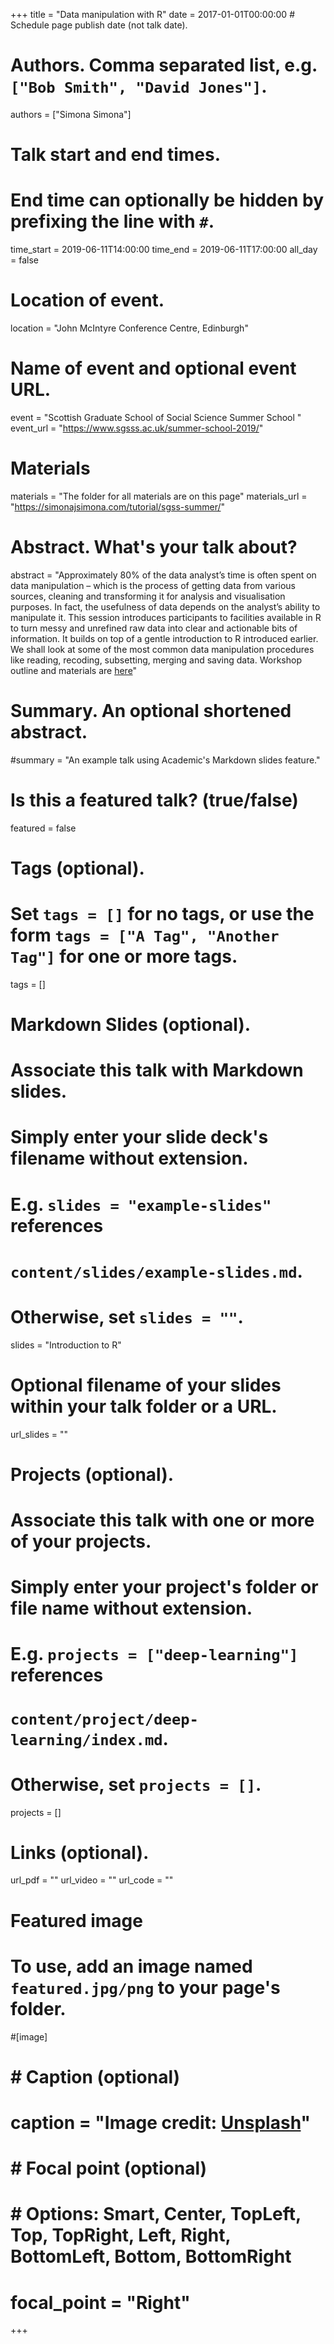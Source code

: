 +++
title = "Data manipulation with R"
date = 2017-01-01T00:00:00  # Schedule page publish date (not talk date).

# Authors. Comma separated list, e.g. `["Bob Smith", "David Jones"]`.
authors = ["Simona Simona"]

# Talk start and end times.
#   End time can optionally be hidden by prefixing the line with `#`.
time_start = 2019-06-11T14:00:00
time_end = 2019-06-11T17:00:00
all_day = false

# Location of event.
location = "John McIntyre Conference Centre, Edinburgh"

# Name of event and optional event URL.
event = "Scottish Graduate School of Social Science Summer School "
event_url = "https://www.sgsss.ac.uk/summer-school-2019/"

# Materials
materials = "The folder for all materials are on this page"
materials_url = "https://simonajsimona.com/tutorial/sgss-summer/"

# Abstract. What's your talk about?
abstract = "Approximately 80% of the data analyst’s time is often spent on data manipulation – which is the process of getting data from various sources, cleaning and transforming it for analysis and visualisation purposes. In fact, the usefulness of data depends on the analyst’s ability to manipulate it. This session introduces participants to facilities available in R to turn messy and unrefined raw data into clear and actionable bits of information. It builds on top of a gentle introduction to R introduced earlier. We shall look at some of the most common data manipulation procedures like reading, recoding, subsetting, merging and saving data. Workshop outline and materials are [here](https://simonajsimona.com/tutorial/sgss-summer-datamanip/)"

# Summary. An optional shortened abstract.
#summary = "An example talk using Academic's Markdown slides feature."

# Is this a featured talk? (true/false)
featured = false

# Tags (optional).
#   Set `tags = []` for no tags, or use the form `tags = ["A Tag", "Another Tag"]` for one or more tags.
tags = []

# Markdown Slides (optional).
#   Associate this talk with Markdown slides.
#   Simply enter your slide deck's filename without extension.
#   E.g. `slides = "example-slides"` references 
#   `content/slides/example-slides.md`.
#   Otherwise, set `slides = ""`.
slides = "Introduction to R"

# Optional filename of your slides within your talk folder or a URL.
url_slides = ""

# Projects (optional).
#   Associate this talk with one or more of your projects.
#   Simply enter your project's folder or file name without extension.
#   E.g. `projects = ["deep-learning"]` references 
#   `content/project/deep-learning/index.md`.
#   Otherwise, set `projects = []`.
projects = []

# Links (optional).
url_pdf = ""
url_video = ""
url_code = ""

# Featured image
# To use, add an image named `featured.jpg/png` to your page's folder. 
#[image]
#  # Caption (optional)
#  caption = "Image credit: [**Unsplash**](https://unsplash.com/photos/bzdhc5b3Bxs)"

#  # Focal point (optional)
#  # Options: Smart, Center, TopLeft, Top, TopRight, Left, Right, BottomLeft, Bottom, BottomRight
#  focal_point = "Right"

+++

